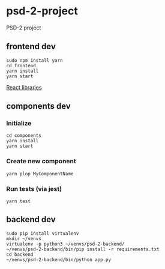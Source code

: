 # psd-2-project

PSD-2 project

## frontend dev

    sudo npm install yarn
    cd frontend
    yarn install
    yarn start

[React libraries](https://github.com/brillout/awesome-react-components)

## components dev

### Initialize

    cd components
    yarn install
    yarn start

### Create new component

    yarn plop MyComponentName

### Run tests (via jest)

    yarn test

## backend dev

    sudo pip install virtualenv
    mkdir ~/venvs
    virtualenv -p python3 ~/venvs/psd-2-backend/
    ~/venvs/psd-2-backend/bin/pip install -r requirements.txt
    cd backend
    ~/venvs/psd-2-backend/bin/python app.py
